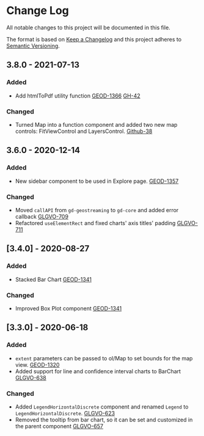 # Change Log
All notable changes to this project will be documented in this file.

The format is based on [Keep a Changelog](http://keepachangelog.com/) 
and this project adheres to [Semantic Versioning](http://semver.org/).

## 3.8.0 - 2021-07-13

### Added
- Add htmlToPdf utility function
  [GEOD-1366](https://opensource.ncsa.illinois.edu/jira/browse/GEOD-1366)
  [GH-42](https://github.com/geostreams/geodashboard/issues/42)

### Changed
- Turned Map into a function component and added two new map controls: FitViewControl and LayersControl.
  [Github-38](https://github.com/geostreams/geodashboard/issues/38)

## 3.6.0 - 2020-12-14

### Added
- New sidebar component to be used in Explore page.
  [GEOD-1357](https://opensource.ncsa.illinois.edu/jira/browse/GEOD-1357)

### Changed
- Moved `callAPI` from `gd-geostreaming` to `gd-core` and added error callback
  [GLGVO-709](https://opensource.ncsa.illinois.edu/jira/browse/GLGVO-709)
- Refactored `useElementRect` and fixed charts' axis titles' padding
  [GLGVO-711](https://opensource.ncsa.illinois.edu/jira/browse/GLGVO-711)

## [3.4.0] - 2020-08-27
### Added
- Stacked Bar Chart
  [GEOD-1341](https://opensource.ncsa.illinois.edu/jira/browse/GEOD-1341)

### Changed
- Improved Box Plot component
  [GEOD-1341](https://opensource.ncsa.illinois.edu/jira/browse/GEOD-1341)

## [3.3.0] - 2020-06-18

### Added
- `extent` parameters can be passed to ol/Map to set bounds for the map view.
  [GEOD-1320](https://opensource.ncsa.illinois.edu/jira/browse/GEOD-1320)
- Added support for line and confidence interval charts to BarChart
  [GLGVO-638](https://opensource.ncsa.illinois.edu/jira/browse/GLGVO-638)

### Changed
- Added `LegendHorizontalDiscrete` component and renamed `Legend` to `LegendHorizontalDiscrete`.
  [GLGVO-623](https://opensource.ncsa.illinois.edu/jira/browse/GLGVO-623)
 - Removed the tooltip from bar chart, so it can be set and customized in the parent component
   [GLGVO-657](https://opensource.ncsa.illinois.edu/jira/browse/GLGVO-657)

